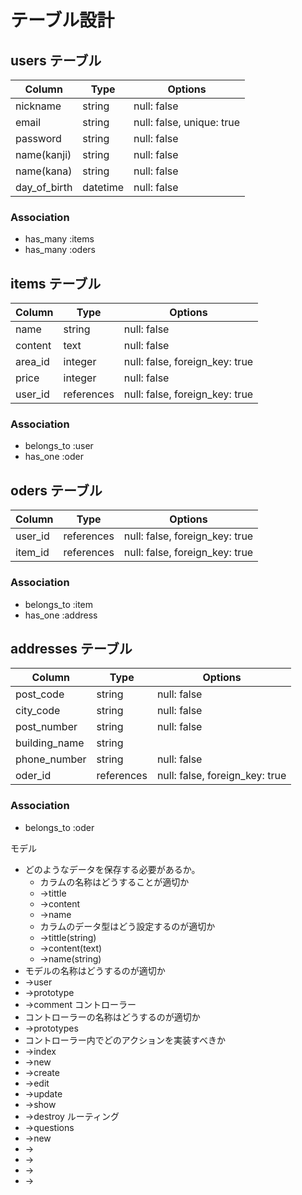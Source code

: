 # テーブル設計

## users テーブル

| Column             | Type     | Options                   |
| ------------------ | -------- | ------------------------- |
| nickname           | string   | null: false               |
| email              | string   | null: false, unique: true | #ユニーク制約  unique: trueテーブル内に、同じ情報のレコードの保存を制限するための制約。
| password           | string   | null: false               |              emailアドレスを被らせないように実装したいときに使う
| name(kanji)        | string   | null: false               |
| name(kana)         | string   | null: false               |
| day_of_birth       | datetime | null: false               |

### Association

- has_many :items
- has_many :oders



## items テーブル

| Column     | Type       | Options                        |
| ---------- | ---------- | ------------------------------ |
| name       | string     | null: false                    |
| content    | text       | null: false                    |
| area_id    | integer    | null: false, foreign_key: true |
| price      | integer    | null: false                    |
| user_id    | references | null: false, foreign_key: true |

### Association

- belongs_to :user
- has_one :oder





## oders テーブル

| Column          | Type       | Options                        |
| ---------       | ---------- | ------------------------------ |
| user_id         | references | null: false, foreign_key: true |
| item_id         | references | null: false, foreign_key: true |

### Association

- belongs_to :item
- has_one    :address


## addresses テーブル

| Column          | Type       | Options                        |
| ---------       | ---------- | ------------------------------ |
| post_code       | string     | null: false                    |
| city_code       | string     | null: false                    |
| post_number     | string     | null: false                    |
| building_name   | string     |                                | #一軒家の場合、建物名はない。空でも登録できようにする。
| phone_number    | string     | null: false                    |
| oder_id         | references | null: false, foreign_key: true |


### Association

- belongs_to :oder












モデル
* どのようなデータを保存する必要があるか。
    * カラムの名称はどうすることが適切か
    * →tittle
    * →content
    * →name
    * カラムのデータ型はどう設定するのが適切か
    * →tittle(string)
    * →content(text)
    * →name(string)
* モデルの名称はどうするのが適切か
* →user
* →prototype
* →comment
コントローラー
* コントローラーの名称はどうするのが適切か
* →prototypes
* コントローラー内でどのアクションを実装すべきか
* →index
* →new
* →create
* →edit
* →update
* →show
* →destroy
ルーティング
* →questions
* →new
* →
* →
* →
* →